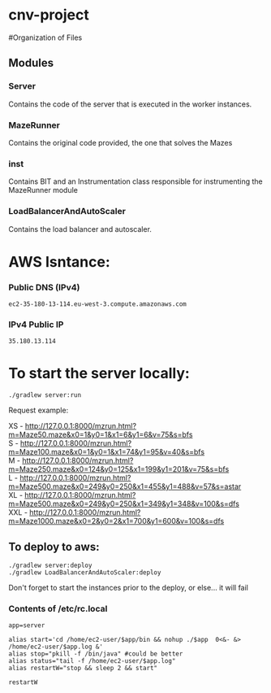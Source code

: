 # cnv-project

#Organization of Files
## Modules

### Server
Contains the code of the server that is executed in the worker instances.

### MazeRunner
Contains the original code provided, the one that solves the Mazes

### inst
Contains BIT and an Instrumentation class responsible for instrumenting the MazeRunner module

### LoadBalancerAndAutoScaler
Contains the load balancer and autoscaler.

# AWS Isntance:
### Public DNS (IPv4)
`ec2-35-180-13-114.eu-west-3.compute.amazonaws.com`
### IPv4 Public IP
`35.180.13.114`

# To start the server locally:

`./gradlew server:run`

Request example:

XS  - http://127.0.0.1:8000/mzrun.html?m=Maze50.maze&x0=1&y0=1&x1=6&y1=6&v=75&s=bfs  
S   - http://127.0.0.1:8000/mzrun.html?m=Maze100.maze&x0=1&y0=1&x1=74&y1=95&v=40&s=bfs  
M   - http://127.0.0.1:8000/mzrun.html?m=Maze250.maze&x0=124&y0=125&x1=199&y1=201&v=75&s=bfs   
L   - http://127.0.0.1:8000/mzrun.html?m=Maze500.maze&x0=249&y0=250&x1=455&y1=488&v=57&s=astar  
XL  - http://127.0.0.1:8000/mzrun.html?m=Maze500.maze&x0=249&y0=250&x1=349&y1=348&v=100&s=dfs  
XXL - http://127.0.0.1:8000/mzrun.html?m=Maze1000.maze&x0=2&y0=2&x1=700&y1=600&v=100&s=dfs  


## To deploy to aws:

`./gradlew server:deploy`  
`./gradlew LoadBalancerAndAutoScaler:deploy`

Don't forget to start the instances prior to the deploy, or else... it will fail

### Contents of /etc/rc.local

```
app=server

alias start='cd /home/ec2-user/$app/bin && nohup ./$app  0<&- &> /home/ec2-user/$app.log &'
alias stop="pkill -f /bin/java" #could be better
alias status="tail -f /home/ec2-user/$app.log"
alias restartW="stop && sleep 2 && start"

restartW 
```

